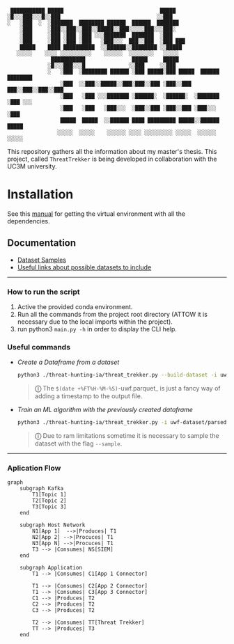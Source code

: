      ███████████ █████                               █████                   
    ░█░░░███░░░█░░███                               ░░███                    
    ░   ░███  ░  ░███████  ████████ ██████  ██████  ███████                  
        ░███     ░███░░███░░███░░█████░░███░░░░░███░░░███░                   
        ░███     ░███ ░███ ░███ ░░░███████  ███████  ░███                    
        ░███     ░███ ░███ ░███   ░███░░░  ███░░███  ░███ ███                
        █████    ████ ██████████  ░░██████░░████████ ░░█████                 
       ░░░░░    ░░░░ ░░░░░░░░░░    ░░░░░░  ░░░░░░░░   ░░░░░                  
                  ███████████               █████     █████                        
                 ░█░░░███░░░█              ░░███     ░░███                         
                 ░   ░███  ░████████ ██████ ░███ █████░███ █████  ██████  ████████ 
                     ░███  ░░███░░█████░░███░███░░███ ░███░░███  ███░░███░░███░░███
                     ░███   ░███ ░░░███████ ░██████░  ░██████░  ░███████  ░███ ░░░ 
                     ░███   ░███   ░███░░░  ░███░░███ ░███░░███ ░███░░░   ░███     
                     █████  █████  ░░██████ ████ █████████ █████░░██████  █████    
                    ░░░░░  ░░░░░    ░░░░░░ ░░░░ ░░░░░░░░░ ░░░░░  ░░░░░░  ░░░░░         

This repository gathers all the information about my master's thesis. This project, called `ThreatTrekker` is being
developed in collaboration with the UC3M university.

# Installation

See this [manual](./docs/instalation.md) for getting the virtual environment with all the dependencies.

## Documentation

* [Dataset Samples](./data/datasets/readme.md)
* [Useful links about possible datasets to include](resources/repos.md)

---

### How to run the script

1. Active the provided conda environment.
2. Run all the commands from the project root directory (ATTOW it is necessary due to the local imports within the
   project).
3. run python3 `main.py -h` in order to display the CLI help.

### Useful commands

* _Create a Dataframe from a dataset_

    ```bash
    python3 ./threat-hunting-ia/threat_trekker.py --build-dataset -i uwf-dataset/ -o $(date +%FT%H-%M-%S)-uwf.parquet
    ```
  > **&#9432;** The `$(date +%FT%H-%M-%S)`-uwf.parquet_ is just a fancy way of adding a timestamp to the output file.

* _Train an ML algorithm with the previously created dataframe_

    ```bash
    python3 ./threat-hunting-ia/threat_trekker.py -i uwf-dataset/parsed/2023-07-09T16-04-31-uwf.parquet  --sample 0.70
    ```
  > **&#9432;** Due to ram limitations sometime it is necessary to sample the dataset with the flag `--sample`.

---

### Aplication Flow
```mermaid
graph 
    subgraph Kafka
        T1[Topic 1]
        T2[Topic 2]
        T3[Topic 3]
    end

    subgraph Host Network
        N1[App 1]  -->|Produces| T1
        N2[App 2] -->|Procuces| T1
        N3[App N] -->|Procuces| T1
        T3 --> |Consumes| NS[SIEM]
    end

    subgraph Application
        T1 --> |Consumes| C1[App 1 Connector]

        T1 --> |Consumes| C2[App 2 Connector]
        T1 --> |Consumes| C3[App 3 Connector]
        C1 --> |Produces| T2
        C2 --> |Produces| T2
        C3 --> |Produces| T2

        T2 --> |Consumes| TT[Threat Trekker]
        TT --> |Produces| T3
    end
```
